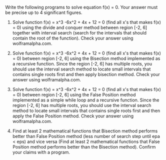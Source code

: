 Write the following programs to solve equation f(x) = 0.  Your answer must be precise up to 4 significant figures.

1.  Solve function f(x) = x^3 -6x^2 + 4x + 12 = 0 (find all x's that makes f(x) = 0) using the divide and conquer method between region [-2, 6]  together with interval search (search for the intervals that should contain the root of the function).  Check your answer using wolframalpha.com.

2. Solve function f(x) = x^3 -6x^2 + 4x + 12 = 0 (find all x's that makes f(x) = 0) between region [-2, 6] using the Bisection method implemented as a recursive function.  Since the region [-2, 6] has multiple roots, you should use the interval search method to locate small intervals that contains single roots first and then apply bisection method.  Check your answer using wolframalpha.com.

3.  Solve function f(x) = x^3 -6x^2 + 4x + 12 = 0 (find all x's that makes f(x) = 0) between region [-2, 6] using the False Position method implemented as a simple while loop and a recursive function.   Since the region [-2, 6] has multiple roots, you should use the interval search method to locate small intervals that contains single roots first and then apply the False Position method.  Check your answer using wolframalpha.com.

4. Find at least 2 mathematical functions that Bisection method performs better than False Position method (less number of search step until epa < eps) and vice versa (Find at least 2 mathematical functions that False Position method performs better than the Bisection method).  Confirm your claims with a program.
